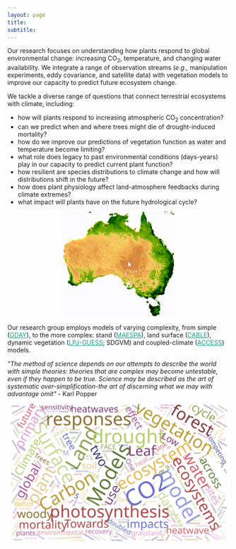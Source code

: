 ```yaml
---
layout: page
title:
subtitle:
---
```


Our research focuses on understanding how plants respond to global environmental change: increasing CO<sub>2</sub>, temperature, and changing water availability. We integrate a range of observation streams (*e.g.*, manipulation experiments, eddy covariance, and satellite data) with vegetation models to improve our capacity to predict future ecosystem change.

We tackle a diverse range of questions that connect terrestrial ecosystems with climate, including:

- how will plants respond to increasing atmospheric CO<sub>2</sub> concentration?
- can we predict when and where trees might die of drought-induced mortality?
- how do we improve our predictions of vegetation function as water and temperature become limiting?
- what role does legacy to past environmental conditions (days-years) play in our capacity to predict current plant function?
- how resilient are species distributions to climate change and how will distributions shift in the future?
- how does plant physiology affect land-atmosphere feedbacks during climate extremes?
- what impact will plants have on the future hydrological cycle?

<div class="floated_img">
<center><img src="assets/img/aus_ndvi.gif" alt="Aus NDVI" ></center>
</div>

<p> Our research group employs models of varying complexity, from simple (<a href="https://github.com/mdekauwe/GDAY" style="color:#16a085">GDAY</a>), to the more complex: stand (<a href="http://maespa.github.io/" style="color:#16a085;">MAESPA</a>), land surface (<a href="https://trac.nci.org.au/trac/cable/wiki" style="color:#16a085;">CABLE</a>), dynamic vegetation (<a href="http://iis4.nateko.lu.se/lpj-guess/" style="color:#16a085;">LPJ-GUESS</a>; SDGVM) and coupled-climate (<a href="https://www.csiro.au/en/Research/OandA/Areas/Assessing-our-climate/CAWCR/ACCESS" style="color:#16a085;">ACCESS</a>) models. </p>


<p><i> "The method of science depends on our attempts to describe the world with simple theories: theories that are complex may become untestable, even if they happen to be true. Science may be described as the art of systematic over-simplification-the art of discerning what we may with advantage omit" </i> - Karl Popper </p>

<div class="floated_img">
<img src="assets/img/wordcloud.svg" alt="Some image" >
</div>


<!-- Global site tag (gtag.js) - Google Analytics -->
<script async src="https://www.googletagmanager.com/gtag/js?id=UA-45662310-1"></script>
<script>
  window.dataLayer = window.dataLayer || [];
  function gtag(){dataLayer.push(arguments);}
  gtag('js', new Date());

  gtag('config', 'UA-45662310-1');
</script>
